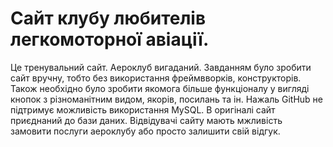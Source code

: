 # Сайт клубу любителів легкомоторної авіації.
Це тренувальний сайт. Аероклуб вигаданий. Завданням було зробити сайт вручну, тобто без використання фреймвворків, конструкторів. Також необхідно було зробити якомога більше функціоналу у вигляді кнопок з різноманітним видом, якорів, посилань та ін. Нажаль GitHub не підтримує можливість використання MySQL. В оригіналі сайт приєднаний до бази даних. Відвідувачі сайту мають мжливість замовити послуги аероклубу або просто залишити свій відгук.
